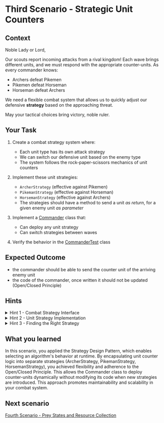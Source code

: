 # Third Scenario - Strategic Unit Counters

## Context

Noble Lady or Lord,

Our scouts report incoming attacks from a rival kingdom! Each wave brings different units, and we must respond with the appropriate counter-units. As every commander knows:

- Archers defeat Pikemen
- Pikemen defeat Horseman
- Horseman defeat Archers

We need a flexible combat system that allows us to quickly adjust our defensive **strategy** based on the approaching threat.

May your tactical choices bring victory, noble ruler.

## Your Task

1. Create a combat strategy system where:

   - Each unit type has its own attack strategy
   - We can switch our defensive unit based on the enemy type
   - The system follows the rock-paper-scissors mechanics of unit counters

2. Implement these unit strategies:

   - `ArcherStrategy` (effective against Pikemen)
   - `PikemanStrategy` (effective against Horseman)
   - `HorsemanStrategy` (effective against Archers)
   - The strategies should have a method to send a unit *as return*, for a given enemy unit *as parameter*

3. Implement a [Commander](../app/src/main/java/com/overlord/combat/Commander.java) class that:
   - Can deploy any unit strategy
   - Can switch strategies between waves
4. Verify the behavior in the [CommanderTest](../app/src/test/java/com/overlord/combat/CommanderTest.java) class

## Expected Outcome

- the commander should be able to send the counter unit of the arriving enemy unit
- the code of the commander, once written it should not be updated (Open/Closed Principle)

## Hints

<details>
<summary>Hint 1 - Combat Strategy Interface</summary>
<code>
interface CombatStrategy {
   public boolean isEffectiveAgainst(Unit enemyUnit);
   public Unit sendUnit();
   
}
</code>
</details>

<details>
<summary>Hint 2 - Unit Strategy Implementation</summary>
<code>
class ArcherStrategy implements CombatStrategy {
   @Override
   public boolean isEffectiveAgainst(Unit expectedEnemyUnit) {
      return expectedEnemyUnit instanceof Pikeman.class;
   }

   @Override
   public Unit sendUnit() {
      return new Archer();
   }
}
</code>
</details>

<details>
<summary>Hint 3 - Finding the Right Strategy</summary>
<code>
List<CombatStrategy> strategies = List.of(
    new ArcherStrategy(),
    new PikemanStrategy(),
    new HorsemanStrategy()
);

CombatStrategy findStrategyFor(Unit enemyUnit) {
return strategies.stream()
   .filter(strategy -> strategy.isEffectiveAgainst(enemyUnit))
   .findFirst()
   .orElseThrow(() -> new IllegalStateException("No counter found"));
}
</code>
</details>

## What you learned

In this scenario, you applied the Strategy Design Pattern, which enables selecting an algorithm's behavior at runtime. By encapsulating unit counter logic into separate strategies (ArcherStrategy, PikemanStrategy, HorsemanStrategy), you achieved flexibility and adherence to the Open/Closed Principle. This allows the Commander class to deploy counter-units dynamically without modifying its code when new strategies are introduced. This approach promotes maintainability and scalability in your combat system.

## Next scenario

[Fourth Scenario - Prey States and Resource Collection](./4-scenario-state.md)

